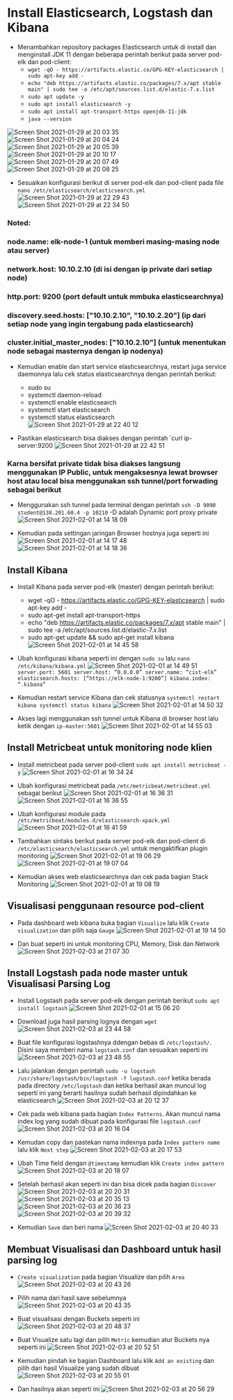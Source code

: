 # Install Elasticsearch, Logstash dan Kibana

- Menambahkan repository packages Elasticsearch untuk di install dan menginstall JDK 11 dengan beberapa perintah berikut pada server pod-elk dan pod-client:
  - `wget -qO - https://artifacts.elastic.co/GPG-KEY-elasticsearch | sudo apt-key add -`
  - `echo "deb https://artifacts.elastic.co/packages/7.x/apt stable main" | sudo tee -a /etc/apt/sources.list.d/elastic-7.x.list`
  - `sudo apt update -y`
  - `sudo apt install elasticsearch -y`
  - `sudo apt install apt-transport-https openjdk-11-jdk`
  - `java --version`
  
![Screen Shot 2021-01-29 at 20 03 35](https://user-images.githubusercontent.com/45087061/106770140-3e264d80-6670-11eb-8310-b3599569a10b.png)
![Screen Shot 2021-01-29 at 20 04 24](https://user-images.githubusercontent.com/45087061/106770246-5ac28580-6670-11eb-9c57-008aad5b9ce7.png)
![Screen Shot 2021-01-29 at 20 05 39](https://user-images.githubusercontent.com/45087061/106770320-729a0980-6670-11eb-8017-c27711053ef6.png)
![Screen Shot 2021-01-29 at 20 10 17](https://user-images.githubusercontent.com/45087061/106770440-8e051480-6670-11eb-979c-1f81e5e140c5.png)
![Screen Shot 2021-01-29 at 20 07 49](https://user-images.githubusercontent.com/45087061/106770482-9c533080-6670-11eb-87fc-abadc78d056a.png)
![Screen Shot 2021-01-29 at 20 08 25](https://user-images.githubusercontent.com/45087061/106770525-a7a65c00-6670-11eb-8ef9-fa21d283c35e.png)

- Sesuaikan konfigurasi berikut di server pod-elk dan pod-client pada file `nano /etc/elasticsearch/elasticsearch.yml`
![Screen Shot 2021-01-29 at 22 29 43](https://user-images.githubusercontent.com/45087061/106771185-48951700-6671-11eb-9b9f-88ca61291b1a.png)
![Screen Shot 2021-01-29 at 22 34 50](https://user-images.githubusercontent.com/45087061/106771202-4c289e00-6671-11eb-8046-9cd2c4f84d39.png)

### Noted:
### node.name: elk-node-1 (untuk memberi masing-masing node atau server)
### network.host: 10.10.2.10 (di isi dengan ip private dari setiap node)
### http.port: 9200 (port default untuk mmbuka elasticsearchnya)
### discovery.seed.hosts: ["10.10.2.10", "10.10.2.20"] (ip dari setiap node yang ingin tergabung pada elasticsearch)
### cluster.initial_master_nodes: ["10.10.2.10"] (untuk menentukan node sebagai masternya dengan ip nodenya)

- Kemudian enable dan start service elasticsearchnya, restart juga service daemonnya lalu cek status elasticsearchnya dengan perintah berikut:
  - sudo su
  - systemctl daemon-reload
  - systemctl enable elasticsearch
  - systemctl start elasticsearch
  - systemctl status elasticsearch
![Screen Shot 2021-01-29 at 22 40 12](https://user-images.githubusercontent.com/45087061/106773081-46cc5300-6673-11eb-9f49-b4d52b7f05b7.png)

- Pastikan elasticsearch bisa diakses dengan perintah `curl ip-server:9200
![Screen Shot 2021-01-29 at 22 42 51](https://user-images.githubusercontent.com/45087061/106773323-85faa400-6673-11eb-9e76-5de76a83f950.png)

### Karna bersifat private tidak bisa diakses langsung menggunakan IP Public, untuk mengaksesnya lewat browser host atau local bisa menggunakan ssh tunnel/port forwading sebagai berikut
- Menggunakan ssh tunnel pada terminal dengan perintah `ssh -D 9090 student@138.201.60.4 -p 10210` -D adalah Dynamic port proxy private
![Screen Shot 2021-02-01 at 14 18 09](https://user-images.githubusercontent.com/45087061/106774083-57c99400-6674-11eb-842c-6492e47ad78d.png)

- Kemudian pada settingan jaringan Browser hostnya juga seperti ini
![Screen Shot 2021-02-01 at 14 17 48](https://user-images.githubusercontent.com/45087061/106774177-6f088180-6674-11eb-9bc2-ffba95bd85e1.png)
![Screen Shot 2021-02-01 at 14 18 36](https://user-images.githubusercontent.com/45087061/106774398-a8d98800-6674-11eb-8f51-e8874b4e5832.png)

## Install Kibana

- Install Kibana pada server pod-elk (master) dengan perintah berikut:
  - wget -qO - https://artifacts.elastic.co/GPG-KEY-elasticsearch | sudo apt-key add -
  - sudo apt-get install apt-transport-https
  - echo "deb https://artifacts.elastic.co/packages/7.x/apt stable main" | sudo tee -a /etc/apt/sources.list.d/elastic-7.x.list
  - sudo apt-get update && sudo apt-get install kibana
![Screen Shot 2021-02-01 at 14 45 58](https://user-images.githubusercontent.com/45087061/106774681-f524c800-6674-11eb-9f90-b4dfb7cbdf7f.png)

- Ubah konfigurasi kibana seperti ini dengan `sudo su` lalu `nano /etc/kibana/kibana.yml`
![Screen Shot 2021-02-01 at 14 49 51](https://user-images.githubusercontent.com/45087061/106775029-52b91480-6675-11eb-953d-08d4bc6891d9.png)
`server.port: 5601
server.host: “0.0.0.0”
server.name: “cist-elk”
elasticsearch.hosts: [“https://elk-node-1:9200”]
kibana.index: “.kibana”`

- Kemudian restart service Kibana dan cek statusnya
`systemctl restart kibana
systemctl status kibana`
![Screen Shot 2021-02-01 at 14 50 32](https://user-images.githubusercontent.com/45087061/106775865-1a660600-6676-11eb-8f7b-67b52b92a5e0.png)

- Akses lagi menggunakan ssh tunnel untuk Kibana di browser host lalu ketik dengan `ip-master:5601`
![Screen Shot 2021-02-01 at 14 55 03](https://user-images.githubusercontent.com/45087061/106775940-2ce03f80-6676-11eb-8c6f-5c74ed1cb1ba.png)

## Install Metricbeat untuk monitoring node klien

- Install metricbeat pada server pod-client `sudo apt install metricbeat -y`
![Screen Shot 2021-02-01 at 16 34 24](https://user-images.githubusercontent.com/45087061/106776318-8a748c00-6676-11eb-8e3b-45eaa6aa2148.png)

- Ubah konfigurasi metricbeat pada `/etc/metricbeat/metricbeat.yml` sebagai berikut
![Screen Shot 2021-02-01 at 16 36 31](https://user-images.githubusercontent.com/45087061/106776673-e0e1ca80-6676-11eb-9517-a3ce4f75f206.png)
![Screen Shot 2021-02-01 at 16 36 55](https://user-images.githubusercontent.com/45087061/106776680-e3442480-6676-11eb-9a52-a89e0cbba443.png)
- Ubah konfigurasi module pada `/etc/metricbeat/modules.d/elasticsearch-xpack.yml`
![Screen Shot 2021-02-01 at 16 41 59](https://user-images.githubusercontent.com/45087061/106776689-e4755180-6676-11eb-8b9c-fc28a5288dbf.png)

- Tambahkan sintaks berikut pada server pod-elk dan pod-client di `/etc/elasticsearch/elasticsearch.yml` untuk mengaktifkan plugin monitoring
![Screen Shot 2021-02-01 at 19 06 29](https://user-images.githubusercontent.com/45087061/106776695-e50de800-6676-11eb-8ed4-5a742bc71dbe.png)
![Screen Shot 2021-02-01 at 19 07 04](https://user-images.githubusercontent.com/45087061/106776698-e63f1500-6676-11eb-8b8a-1845d9cb081c.png)

- Kemudian akses web elasticsearchnya dan cek pada bagian Stack Monitoring
![Screen Shot 2021-02-01 at 19 08 19](https://user-images.githubusercontent.com/45087061/106778239-54d0a280-6678-11eb-8bd7-597dc599b662.png)

## Visualisasi penggunaan resource pod-client
- Pada dashboard web kibana buka bagian `Visualize` lalu klik `Create visualization` dan pilih saja `Gauge`
![Screen Shot 2021-02-01 at 19 14 50](https://user-images.githubusercontent.com/45087061/106778537-aa0cb400-6678-11eb-9aca-74937f78a913.png)

- Dan buat seperti ini untuk monitoring CPU, Memory, Disk dan Network
![Screen Shot 2021-02-03 at 21 07 30](https://user-images.githubusercontent.com/45087061/106778817-f22bd680-6678-11eb-8747-abd365f19af9.png)

## Install Logstash pada node master untuk Visualisasi Parsing Log

- Install Logstash pada server pod-elk dengan perintah berikut `sudo apt install logstash`
![Screen Shot 2021-02-01 at 15 06 20](https://user-images.githubusercontent.com/45087061/106779234-623a5c80-6679-11eb-9133-7849cc9d850a.png)

- Download juga hasil parsing lognya dengan `wget`
![Screen Shot 2021-02-03 at 23 44 58](https://user-images.githubusercontent.com/45087061/106779713-d8d75a00-6679-11eb-9181-5d261ff0763b.png)

- Buat file konfigurasi logstashnya ddengan bebas di `/etc/logstash/`. Disini saya memberi nama `logstash.conf` dan sesuaikan seperti ini
![Screen Shot 2021-02-03 at 23 48 55](https://user-images.githubusercontent.com/45087061/106780266-65821800-667a-11eb-8e86-e1f58564f1e6.png)

- Lalu jalankan dengan perintah `sudo -u logstash /usr/share/logstash/bin/logstash -f logstash.conf` ketika berada pada directory `/etc/logstash` dan ketika berhasil akan muncul log seperti ini yang berarti hasilnya sudah berhasil dipindahkan ke elasticsearch
![Screen Shot 2021-02-03 at 20 12 37](https://user-images.githubusercontent.com/45087061/106780466-9cf0c480-667a-11eb-961f-a9da3fbc3903.png)

- Cek pada web kibana pada bagian `Index Patterns`. Akan muncul nama index log yang sudah dibuat pada konfigurasi file `logstash.conf`
![Screen Shot 2021-02-03 at 20 16 04](https://user-images.githubusercontent.com/45087061/106780705-d75a6180-667a-11eb-8697-f1f1ea3ed91a.png)

- Kemudan copy dan pastekan nama indexnya pada `Index pattern name` lalu klik `Next step`
![Screen Shot 2021-02-03 at 20 17 53](https://user-images.githubusercontent.com/45087061/106780987-22747480-667b-11eb-8bfc-f27a11ad318d.png)

- Ubah Time field dengan `@timestamp` kemudian klik `Create index pattern`
![Screen Shot 2021-02-03 at 20 18 07](https://user-images.githubusercontent.com/45087061/106781171-594a8a80-667b-11eb-817d-a66f224445e0.png)

- Setelah berhasil akan seperti ini dan bisa dicek pada bagian `Discover`
![Screen Shot 2021-02-03 at 20 20 31](https://user-images.githubusercontent.com/45087061/106781425-a2024380-667b-11eb-8dd5-e129837ec545.png)
![Screen Shot 2021-02-03 at 20 35 13](https://user-images.githubusercontent.com/45087061/106781439-a595ca80-667b-11eb-85f7-db3c5976cea8.png)
![Screen Shot 2021-02-03 at 20 36 23](https://user-images.githubusercontent.com/45087061/106781445-a6c6f780-667b-11eb-80da-d1e91df35e11.png)
![Screen Shot 2021-02-03 at 20 39 32](https://user-images.githubusercontent.com/45087061/106781450-a75f8e00-667b-11eb-8386-0723af652571.png)

- Kemudian `Save` dan beri nama
![Screen Shot 2021-02-03 at 20 40 33](https://user-images.githubusercontent.com/45087061/106781576-c9f1a700-667b-11eb-8948-418b0636667e.png)

## Membuat Visualisasi dan Dashboard untuk hasil parsing log

- `Create visualization` pada bagian Visualize dan pilih `Area`
![Screen Shot 2021-02-03 at 20 43 26](https://user-images.githubusercontent.com/45087061/106781761-fc030900-667b-11eb-8a5c-b7c10f72442b.png)

- Pilih nama dari hasil save sebelumnya
![Screen Shot 2021-02-03 at 20 43 35](https://user-images.githubusercontent.com/45087061/106781779-03c2ad80-667c-11eb-93a5-c0a53812617f.png)

- Buat visualisasi dengan Buckets seperti ini
![Screen Shot 2021-02-03 at 20 48 37](https://user-images.githubusercontent.com/45087061/106781926-2ead0180-667c-11eb-9cfb-67be06dd5646.png)

- Buat Visualize satu lagi dan pilih `Metric` kemudian atur Buckets nya seperti ini
![Screen Shot 2021-02-03 at 20 52 51](https://user-images.githubusercontent.com/45087061/106781995-44222b80-667c-11eb-838d-8e911001ee5b.png)

- Kemudian pindah ke bagian Dashboard lalu klik `Add an existing` dan pilih dari hasil Visualize yang sudah dibuat
![Screen Shot 2021-02-03 at 20 55 01](https://user-images.githubusercontent.com/45087061/106782483-c9a5db80-667c-11eb-9fd1-2ce47b63b018.png)

- Dan hasilnya akan seperti ini
![Screen Shot 2021-02-03 at 20 56 29](https://user-images.githubusercontent.com/45087061/106782494-cd396280-667c-11eb-8b66-03e43160f827.png)

